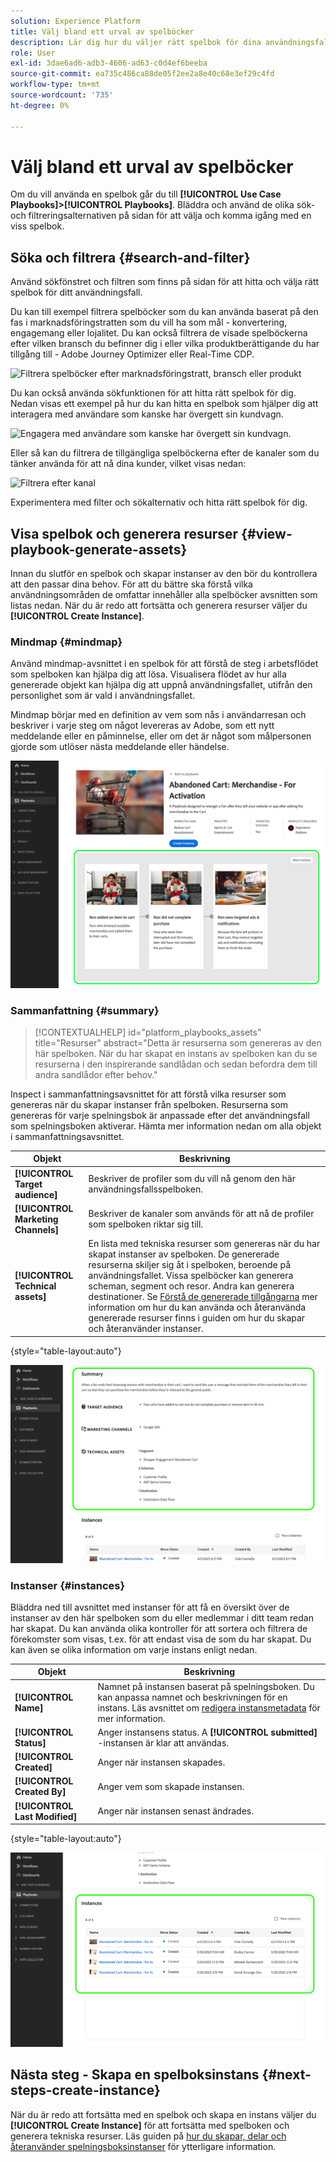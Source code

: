 ```yaml
---
solution: Experience Platform
title: Välj bland ett urval av spelböcker
description: Lär dig hur du väljer rätt spelbok för dina användningsfall för att aktivera spelböcker.
role: User
exl-id: 3dae6ad6-adb3-4606-ad63-c0d4ef6beeba
source-git-commit: ea735c486ca88de05f2ee2a8e40c68e3ef29c4fd
workflow-type: tm+mt
source-wordcount: '735'
ht-degree: 0%

---
```


# Välj bland ett urval av spelböcker

Om du vill använda en spelbok går du till **[!UICONTROL Use Case Playbooks]>[!UICONTROL Playbooks]**. Bläddra och använd de olika sök- och filtreringsalternativen på sidan för att välja och komma igång med en viss spelbok.

## Söka och filtrera {#search-and-filter}

Använd sökfönstret och filtren som finns på sidan för att hitta och välja rätt spelbok för ditt användningsfall.

Du kan till exempel filtrera spelböcker som du kan använda baserat på den fas i marknadsföringstratten som du vill ha som mål - konvertering, engagemang eller lojalitet. Du kan också filtrera de visade spelböckerna efter vilken bransch du befinner dig i eller vilka produktberättigande du har tillgång till - Adobe Journey Optimizer eller Real-Time CDP.

![Filtrera spelböcker efter marknadsföringstratt, bransch eller produkt](/help/use-case-playbooks/assets/playbooks/ui-guide/filter-by-funnel-industry-product.gif)

Du kan också använda sökfunktionen för att hitta rätt spelbok för dig. Nedan visas ett exempel på hur du kan hitta en spelbok som hjälper dig att interagera med användare som kanske har övergett sin kundvagn.

![Engagera med användare som kanske har övergett sin kundvagn.](/help/use-case-playbooks/assets/playbooks/ui-guide/engage-abandoned-cart.gif)

Eller så kan du filtrera de tillgängliga spelböckerna efter de kanaler som du tänker använda för att nå dina kunder, vilket visas nedan:

![Filtrera efter kanal](/help/use-case-playbooks/assets/playbooks/ui-guide/channel-select-filter.gif)

Experimentera med filter och sökalternativ och hitta rätt spelbok för dig.

## Visa spelbok och generera resurser {#view-playbook-generate-assets}

Innan du slutför en spelbok och skapar instanser av den bör du kontrollera att den passar dina behov. För att du bättre ska förstå vilka användningsområden de omfattar innehåller alla spelböcker avsnitten som listas nedan. När du är redo att fortsätta och generera resurser väljer du **[!UICONTROL Create Instance]**.

### Mindmap {#mindmap}

Använd mindmap-avsnittet i en spelbok för att förstå de steg i arbetsflödet som spelboken kan hjälpa dig att lösa. Visualisera flödet av hur alla genererade objekt kan hjälpa dig att uppnå användningsfallet, utifrån den personlighet som är vald i användningsfallet.

Mindmap börjar med en definition av vem som nås i användarresan och beskriver i varje steg om något levereras av Adobe, som ett nytt meddelande eller en påminnelse, eller om det är något som målpersonen gjorde som utlöser nästa meddelande eller händelse.

![Playbook mindmap selected.](/help/use-case-playbooks/assets/playbooks/ui-guide/playbook-mindmap.png)

### Sammanfattning {#summary}

>[!CONTEXTUALHELP]
>id="platform_playbooks_assets"
>title="Resurser"
>abstract="Detta är resurserna som genereras av den här spelboken. När du har skapat en instans av spelboken kan du se resurserna i den inspirerande sandlådan och sedan befordra dem till andra sandlådor efter behov."

Inspect i sammanfattningsavsnittet för att förstå vilka resurser som genereras när du skapar instanser från spelboken. Resurserna som genereras för varje spelningsbok är anpassade efter det användningsfall som spelningsboken aktiverar. Hämta mer information nedan om alla objekt i sammanfattningsavsnittet.

| Objekt | Beskrivning |
---------|----------|
| **[!UICONTROL Target audience]** | Beskriver de profiler som du vill nå genom den här användningsfallsspelboken. |
| **[!UICONTROL Marketing Channels]** | Beskriver de kanaler som används för att nå de profiler som spelboken riktar sig till. |
| **[!UICONTROL Technical assets]** | En lista med tekniska resurser som genereras när du har skapat instanser av spelboken. De genererade resurserna skiljer sig åt i spelboken, beroende på användningsfallet. Vissa spelböcker kan generera scheman, segment och resor. Andra kan generera destinationer. Se [Förstå de genererade tillgångarna](/help/use-case-playbooks/playbooks/create-share-reuse.md#understand-assets) mer information om hur du kan använda och återanvända genererade resurser finns i guiden om hur du skapar och återanvänder instanser. |

{style="table-layout:auto"}

![Spelbokssammanfattning markerad](/help/use-case-playbooks/assets/playbooks/ui-guide/playbook-summary.png)

### Instanser {#instances}

Bläddra ned till avsnittet med instanser för att få en översikt över de instanser av den här spelboken som du eller medlemmar i ditt team redan har skapat. Du kan använda olika kontroller för att sortera och filtrera de förekomster som visas, t.ex. för att endast visa de som du har skapat. Du kan även se olika information om varje instans enligt nedan.

| Objekt | Beskrivning |
|---------|----------|
| **[!UICONTROL Name]** | Namnet på instansen baserat på spelningsboken. Du kan anpassa namnet och beskrivningen för en instans. Läs avsnittet om [redigera instansmetadata](/help/use-case-playbooks/playbooks/create-share-reuse.md#edit-instance-metadata) för mer information. |
| **[!UICONTROL Status]** | Anger instansens status. A **[!UICONTROL submitted]** -instansen är klar att användas. |
| **[!UICONTROL Created]** | Anger när instansen skapades. |
| **[!UICONTROL Created By]** | Anger vem som skapade instansen. |
| **[!UICONTROL Last Modified]** | Anger när instansen senast ändrades. |

{style="table-layout:auto"}

![Playbook-instansen är markerad.](/help/use-case-playbooks/assets/playbooks/ui-guide/playbook-instances.png)

## Nästa steg - Skapa en spelboksinstans {#next-steps-create-instance}

När du är redo att fortsätta med en spelbok och skapa en instans väljer du **[!UICONTROL Create Instance]** för att fortsätta med spelboken och generera tekniska resurser. Läs guiden på [hur du skapar, delar och återanvänder spelningsboksinstanser](/help/use-case-playbooks/playbooks/create-share-reuse.md) för ytterligare information.

